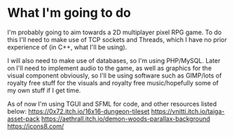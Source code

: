 # What I'm going to do
I'm probably going to aim towards a 2D multiplayer pixel RPG game.
To do this I'll need to make use of TCP sockets and Threads, which I have no prior experience of (in C++, what I'll be using).

I will also need to make use of databases, so I'm using PHP/MySQL.
Later on I'll need to implement audio to the game, as well as graphics for the visual component obviously, so I'll be using software such as GIMP/lots of royalty free stuff for the visuals and royalty free music/hopefully some of my own stuff if I get time.

As of now I'm using TGUI and SFML for code, and other resources listed below:
https://0x72.itch.io/16x16-dungeon-tileset
https://vnitti.itch.io/taiga-asset-pack
https://aethrall.itch.io/demon-woods-parallax-background
https://icons8.com/
